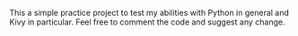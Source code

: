 This a simple practice project to test my abilities with Python in general and Kivy in particular.
Feel free to comment the code and suggest any change.
